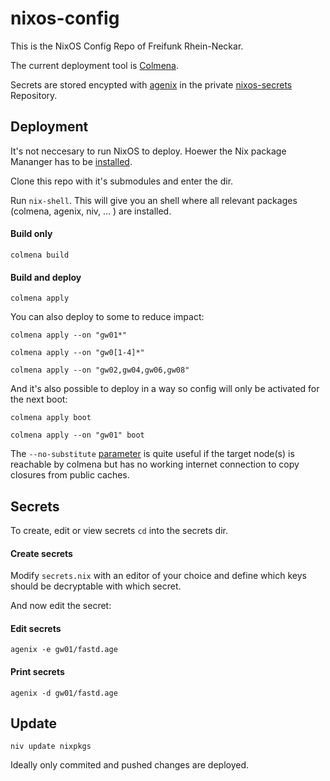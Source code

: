# nixos-config

This is the NixOS Config Repo of Freifunk Rhein-Neckar.

The current deployment tool is [Colmena](https://github.com/zhaofengli/colmena).

Secrets are stored encypted with [agenix](https://github.com/ryantm/agenix) in the private
[nixos-secrets](https://github.com/Freifunk-Rhein-Neckar/nixos-secrets) Repository.

## Deployment

It's not neccesary to run NixOS to deploy. Hoewer the Nix package Mananger has
to be [installed](https://nixos.org/download/#download-nix-accordion).

Clone this repo with it's submodules and enter the dir.

Run `nix-shell`. This will give you an shell where all relevant packages (colmena,
agenix, niv, ... ) are installed.

#### Build only

```
colmena build
```

#### Build and deploy

```
colmena apply
```

You can also deploy to some to reduce impact:

```
colmena apply --on "gw01*"

colmena apply --on "gw0[1-4]*"

colmena apply --on "gw02,gw04,gw06,gw08"
```

And it's also possible to deploy in a way so config will only be activated for the next boot:

```
colmena apply boot

colmena apply --on "gw01" boot
```

The `--no-substitute` [parameter](https://colmena.cli.rs/unstable/reference/cli.html?highlight=no-substitute#colmena-apply) is quite useful if the target node(s) is reachable by colmena but has no working internet connection to copy closures from public caches.


## Secrets

To create, edit or view secrets `cd` into the secrets dir.

#### Create secrets

Modify `secrets.nix` with an editor of your choice and define which keys should be decryptable with which secret.

And now edit the secret:

#### Edit secrets

```
agenix -e gw01/fastd.age
```

#### Print secrets

```
agenix -d gw01/fastd.age
```

## Update

```
niv update nixpkgs
```

Ideally only commited and pushed changes are deployed.
